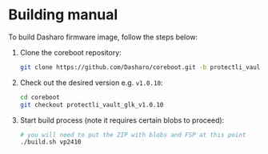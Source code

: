 # Building manual

To build Dasharo firmware image, follow the steps below:

1. Clone the coreboot repository:

    ```bash
    git clone https://github.com/Dasharo/coreboot.git -b protectli_vault_glk/release
    ```

2. Check out the desired version e.g. `v1.0.10`:

    ```bash
    cd coreboot
    git checkout protectli_vault_glk_v1.0.10
    ```

3. Start build process (note it requires certain blobs to proceed):

    ```bash
    # you will need to put the ZIP with blobs and FSP at this point
    ./build.sh vp2410
    ```
